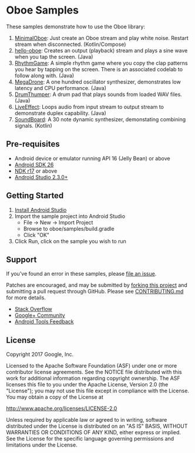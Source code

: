 Oboe Samples
==============
These samples demonstrate how to use the Oboe library:

1. [MinimalOboe](minimaloboe): Just create an Oboe stream and play white noise. Restart stream when disconnected. (Kotlin/Compose)
1. [hello-oboe](hello-oboe): Creates an output (playback) stream and plays a
sine wave when you tap the screen. (Java)
1. [RhythmGame](RhythmGame): A simple rhythm game where you copy the clap patterns you hear by tapping on the screen.
There is an associated codelab to follow along with. (Java)
1. [MegaDrone](MegaDrone): A one hundred oscillator synthesizer, demonstrates low latency and CPU performance. (Java)
1. [DrumThumper](drumthumper): A drum pad that plays sounds from loaded WAV files. (Java)
1. [LiveEffect](LiveEffect): Loops audio from input stream to output stream to demonstrate duplex capability. (Java)
1. [SoundBoard](SoundBoard): A 30 note dynamic synthesizer, demonstating combining signals. (Kotlin)

Pre-requisites
-------------
* Android device or emulator running API 16 (Jelly Bean) or above
* [Android SDK 26](https://developer.android.com/about/versions/oreo/android-8.0-migration.html#ptb)
* [NDK r17](https://developer.android.com/ndk/downloads/index.html) or above
* [Android Studio 2.3.0+](https://developer.android.com/studio/index.html)

Getting Started
---------------
1. [Install Android Studio](https://developer.android.com/studio/index.html)
1. Import the sample project into Android Studio
    - File -> New -> Import Project
    - Browse to oboe/samples/build.gradle
    - Click "OK"
1. Click Run, click on the sample you wish to run

Support
-------
If you've found an error in these samples, please [file an issue](https://github.com/google/oboe/issues/new).

Patches are encouraged, and may be submitted by [forking this project](https://github.com/google/oboe/fork) and
submitting a pull request through GitHub. Please see [CONTRIBUTING.md](../CONTRIBUTING.md) for more details.

- [Stack Overflow](http://stackoverflow.com/questions/tagged/android-ndk)
- [Google+ Community](https://plus.google.com/communities/105153134372062985968)
- [Android Tools Feedback](http://tools.android.com/feedback)


License
-------
Copyright 2017 Google, Inc.

Licensed to the Apache Software Foundation (ASF) under one or more contributor
license agreements.  See the NOTICE file distributed with this work for
additional information regarding copyright ownership.  The ASF licenses this
file to you under the Apache License, Version 2.0 (the "License"); you may not
use this file except in compliance with the License.  You may obtain a copy of
the License at

http://www.apache.org/licenses/LICENSE-2.0

Unless required by applicable law or agreed to in writing, software
distributed under the License is distributed on an "AS IS" BASIS, WITHOUT
WARRANTIES OR CONDITIONS OF ANY KIND, either express or implied.  See the
License for the specific language governing permissions and limitations under
the License.
